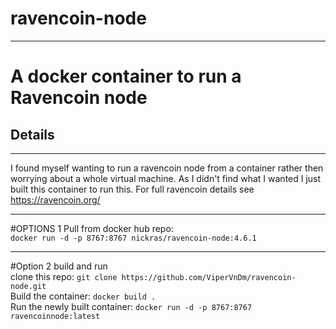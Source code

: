 # ravencoin-node
***


# A docker container to run a Ravencoin node

## Details
***
I found myself wanting to run a ravencoin node from a container rather then worrying about a whole virtual machine.  As I didn't find what I wanted I just built this container to run this.  For full ravencoin details see https://ravencoin.org/
***
#OPTIONS 1 Pull from docker hub repo: <br>
`docker run -d -p 8767:8767 nickras/ravencoin-node:4.6.1`

***
#Option 2 build and run <br>
clone this repo: `git clone https://github.com/ViperVnDm/ravencoin-node.git` <br>
Build the container: `docker build .` <br>
Run the newly built container: `docker run -d -p 8767:8767 ravencoinnode:latest` <br>
###
